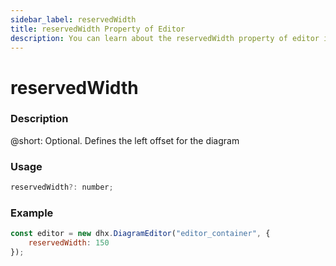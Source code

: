 ```yaml
---
sidebar_label: reservedWidth
title: reservedWidth Property of Editor
description: You can learn about the reservedWidth property of editor in the documentation of the DHTMLX JavaScript Diagram library. Browse developer guides and API reference, try out code examples and live demos, and download a free 30-day evaluation version of DHTMLX Diagram.
---
```


# reservedWidth

### Description

@short: Optional. Defines the left offset for the diagram

### Usage

~~~js
reservedWidth?: number;
~~~

### Example

~~~js
const editor = new dhx.DiagramEditor("editor_container", {
    reservedWidth: 150
});
~~~
